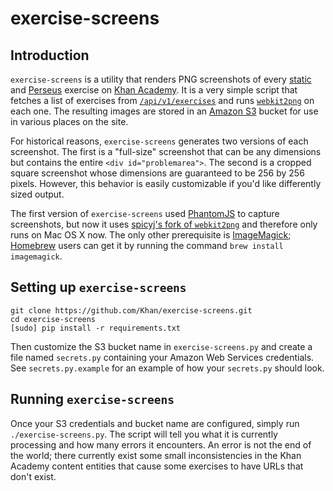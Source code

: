 # exercise-screens

## Introduction

`exercise-screens` is a utility that renders PNG screenshots of every
[static](https://github.com/Khan/khan-exercises) and
[Perseus](https://github.com/Khan/perseus) exercise on
[Khan Academy](https://khanacademy.org). It is a very simple script that
fetches a list of exercises from
[`/api/v1/exercises`](https://github.com/Khan/khan-api) and runs
[`webkit2png`](https://github.com/spicyj/webkit2png) on each one. The resulting
images are stored in an [Amazon S3](http://aws.amazon.com/s3/) bucket for use
in various places on the site.

For historical reasons, `exercise-screens` generates two versions of each
screenshot. The first is a "full-size" screenshot that can be any dimensions
but contains the entire `<div id="problemarea">`. The second is a cropped square
screenshot whose dimensions are guaranteed to be 256 by 256 pixels. However,
this behavior is easily customizable if you'd like differently sized output.

The first version of `exercise-screens` used [PhantomJS](http://phantomjs.org)
to capture screenshots, but now it uses
[spicyj's fork of `webkit2png`](https://github.com/spicyj/webkit2png)
and therefore only runs on Mac OS X now. The only other prerequisite is
[ImageMagick](http://www.imagemagick.org);
[Homebrew](https://github.com/mxcl/homebrew) users can get it by running the
command `brew install imagemagick`.

## Setting up `exercise-screens`

    git clone https://github.com/Khan/exercise-screens.git
    cd exercise-screens
    [sudo] pip install -r requirements.txt

Then customize the S3 bucket name in `exercise-screens.py` and create a file
named `secrets.py` containing your Amazon Web Services credentials. See
`secrets.py.example` for an example of how your `secrets.py` should look.

## Running `exercise-screens`

Once your S3 credentials and bucket name are configured, simply run
`./exercise-screens.py`. The script will tell you what it is currently
processing and how many errors it encounters. An error is not the end of the
world; there currently exist some small inconsistencies in the Khan Academy
content entities that cause some exercises to have URLs that don't exist.
